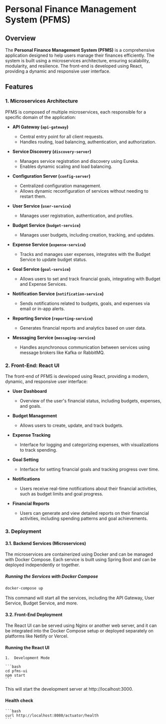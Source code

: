 # Personal Finance Management System (PFMS)

## Overview

The **Personal Finance Management System (PFMS)** is a comprehensive application designed to help users manage their finances efficiently. The system is built using a microservices architecture, ensuring scalability, modularity, and resilience. The front-end is developed using React, providing a dynamic and responsive user interface.

## Features

### 1. Microservices Architecture

PFMS is composed of multiple microservices, each responsible for a specific domain of the application:

- **API Gateway (`api-gateway`)**
  - Central entry point for all client requests.
  - Handles routing, load balancing, authentication, and authorization.
  
- **Service Discovery (`discovery-server`)**
  - Manages service registration and discovery using Eureka.
  - Enables dynamic scaling and load balancing.
  
- **Configuration Server (`config-server`)**
  - Centralized configuration management.
  - Allows dynamic reconfiguration of services without needing to restart them.
  
- **User Service (`user-service`)**
  - Manages user registration, authentication, and profiles.
  
- **Budget Service (`budget-service`)**
  - Manages user budgets, including creation, tracking, and updates.
  
- **Expense Service (`expense-service`)**
  - Tracks and manages user expenses, integrates with the Budget Service to update budget status.
  
- **Goal Service (`goal-service`)**
  - Allows users to set and track financial goals, integrating with Budget and Expense Services.
  
- **Notification Service (`notification-service`)**
  - Sends notifications related to budgets, goals, and expenses via email or in-app alerts.
  
- **Reporting Service (`reporting-service`)**
  - Generates financial reports and analytics based on user data.
  
- **Messaging Service (`messaging-service`)**
  - Handles asynchronous communication between services using message brokers like Kafka or RabbitMQ.

### 2. Front-End: React UI

The front-end of PFMS is developed using React, providing a modern, dynamic, and responsive user interface:

- **User Dashboard**
  - Overview of the user's financial status, including budgets, expenses, and goals.
  
- **Budget Management**
  - Allows users to create, update, and track budgets.
  
- **Expense Tracking**
  - Interface for logging and categorizing expenses, with visualizations to track spending.
  
- **Goal Setting**
  - Interface for setting financial goals and tracking progress over time.
  
- **Notifications**
  - Users receive real-time notifications about their financial activities, such as budget limits and goal progress.
  
- **Financial Reports**
  - Users can generate and view detailed reports on their financial activities, including spending patterns and goal achievements.

### 3. Deployment

#### 3.1. Backend Services (Microservices)

The microservices are containerized using Docker and can be managed with Docker Compose. Each service is built using Spring Boot and can be deployed independently or together.

##### Running the Services with Docker Compose

```bash
docker-compose up
```

This command will start all the services, including the API Gateway, User Service, Budget Service, and more.

#### 3.2. Front-End Deployment

The React UI can be served using Nginx or another web server, and it can be integrated into the Docker Compose setup or deployed separately on platforms like Netlify or Vercel.

#### Running the React UI

	1.	Development Mode

    ```bash
    cd pfms-ui
    npm start
    ```

This will start the development server at http://localhost:3000.

#### Health check

    ```bash
    curl http://localhost:8080/actuator/health
    ```


